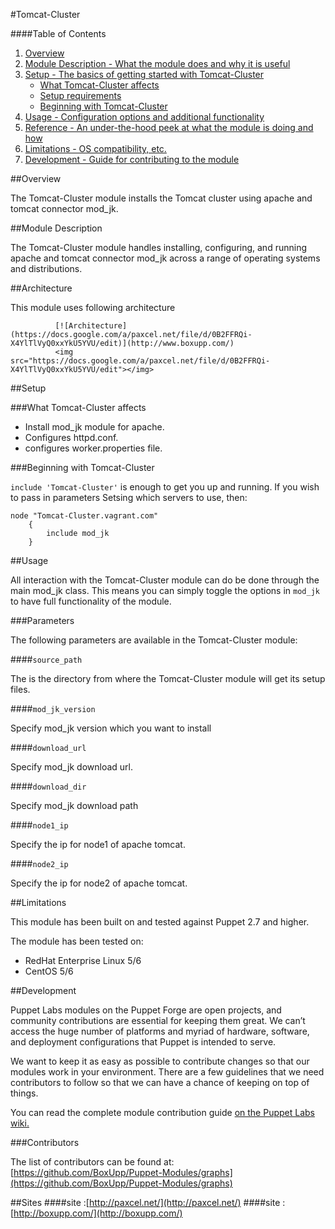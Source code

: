 #Tomcat-Cluster

####Table of Contents

1. [Overview](#overview)
2. [Module Description - What the module does and why it is useful](#module-description)
3. [Setup - The basics of getting started with Tomcat-Cluster](#setup)
    * [What Tomcat-Cluster affects](#what-Tomcat-Cluster-affects)
    * [Setup requirements](#setup-requirements)
    * [Beginning with Tomcat-Cluster](#beginning-with-Tomcat-Cluster)
4. [Usage - Configuration options and additional functionality](#usage)
5. [Reference - An under-the-hood peek at what the module is doing and how](#reference)
5. [Limitations - OS compatibility, etc.](#limitations)
6. [Development - Guide for contributing to the module](#development)

##Overview

The Tomcat-Cluster module installs the Tomcat cluster using apache and tomcat connector mod_jk.

##Module Description

The Tomcat-Cluster module handles installing, configuring, and running apache and tomcat connector mod_jk across a range of operating systems and distributions.

##Architecture

This module uses following architecture 

			  [![Architecture](https://docs.google.com/a/paxcel.net/file/d/0B2FFRQi-X4YlTlVyQ0xxYkU5YVU/edit)](http://www.boxupp.com/)
			  <img src="https://docs.google.com/a/paxcel.net/file/d/0B2FFRQi-X4YlTlVyQ0xxYkU5YVU/edit"></img>

##Setup

###What Tomcat-Cluster affects

* Install mod_jk module for apache.
* Configures httpd.conf.
* configures worker.properties file.

###Beginning with Tomcat-Cluster

`include 'Tomcat-Cluster'` is enough to get you up and running.  If you wish to pass in
parameters Setsing which servers to use, then:

```puppet
node "Tomcat-Cluster.vagrant.com" 
    {
        include mod_jk 
    }
```

##Usage

All interaction with the Tomcat-Cluster module can do be done through the main mod_jk class.
This means you can simply toggle the options in `mod_jk` to have full functionality of the module.


###Parameters

The following parameters are available in the Tomcat-Cluster module:

####`source_path`

The is the directory from  where the Tomcat-Cluster module will get its setup files.

####`mod_jk_version`

Specify mod_jk version which you want to install  

####`download_url`

Specify mod_jk download url.

####`download_dir`

Specify mod_jk download path

####`node1_ip`

Specify the ip for node1 of apache tomcat.

####`node2_ip`

Specify the ip for node2 of apache tomcat.


##Limitations

This module has been built on and tested against Puppet 2.7 and higher.

The module has been tested on:

* RedHat Enterprise Linux 5/6
* CentOS 5/6


##Development

Puppet Labs modules on the Puppet Forge are open projects, and community
contributions are essential for keeping them great. We can’t access the
huge number of platforms and myriad of hardware, software, and deployment
configurations that Puppet is intended to serve.

We want to keep it as easy as possible to contribute changes so that our
modules work in your environment. There are a few guidelines that we need
contributors to follow so that we can have a chance of keeping on top of things.

You can read the complete module contribution guide [on the Puppet Labs wiki.](http://projects.puppetlabs.com/projects/module-site/wiki/Module_contributing)

###Contributors

The list of contributors can be found at: [https://github.com/BoxUpp/Puppet-Modules/graphs](https://github.com/BoxUpp/Puppet-Modules/graphs)

##Sites
####site :[http://paxcel.net/](http://paxcel.net/) 
####site :[http://boxupp.com/](http://boxupp.com/)
